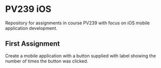 # PV239 iOS
Repository for assignments in course PV239 with focus on iOS mobile application development.

## First Assignment
Create a mobile application  with a button supplied with label showing the number of times the button was clicked.
